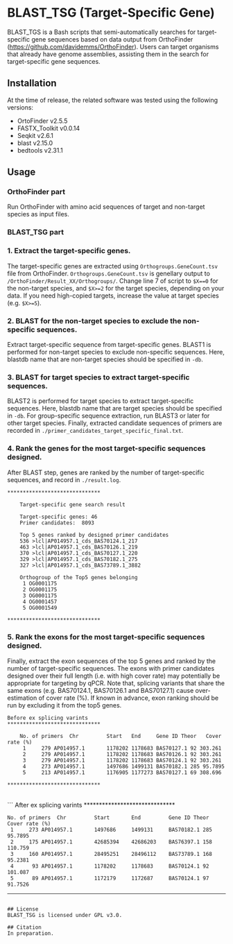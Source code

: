 # BLAST_TSG (Target-Specific Gene)
BLAST_TGS is a Bash scripts that semi-automatically searches for target-specific gene sequences based on data output from OrthoFinder (https://github.com/davidemms/OrthoFinder). Users can target organisms that already have genome assemblies, assisting them in the search for target-specific gene sequences.

## Installation
At the time of release, the related software was tested using the following versions:
<br>
* OrtoFinder v2.5.5
* FASTX_Toolkit v0.0.14
* Seqkit v2.6.1
* blast v2.15.0
* bedtools v2.31.1

## Usage
### OrthoFinder part
Run OrthoFinder with amino acid sequences of target and non-target species as input files.

### BLAST_TSG part
### 1. Extract the target-specific genes.
The target-specific genes are extracted using ```Orthogroups.GeneCount.tsv``` file from OrthoFinder. ```Orthogroups.GeneCount.tsv``` is genellary output to ```/OrthoFinder/Result_XX/Orthogroups/```. Change line 7 of script to ```$X==0``` for the non-target species, and ```$X>=2``` for the target species, depending on your data. If you need high-copied targets, increase the value at target species (e.g. ```$X>=5```).

### 2. BLAST for the non-target species to exclude the non-specific sequences.
Extract target-specific sequence from target-specific genes. BLAST1 is performed for non-target species to exclude non-specific sequences. Here, blastdb name that are non-target species should be specified in ```-db```.

### 3. BLAST for target species to extract target-specific sequences.
BLAST2 is performed for target species to extract target-specific sequences. Here, blastdb name that are target species should be specified in ```-db```. For group-specific sequence extraction, run BLAST3 or later for other target species. Finally, extracted candidate sequences of primers are recorded in ```./primer_candidates_target_specific_final.txt```.

### 4. Rank the genes for the most target-specific sequences designed.
After BLAST step, genes are ranked by the number of target-specific sequences, and record in ```./result.log```.
```
******************************

    Target-specific gene search result

    Target-specific genes: 46
    Primer candidates:  8093

    Top 5 genes ranked by designed primer candidates
    536 >lcl|AP014957.1_cds_BAS70124.1_217
    463 >lcl|AP014957.1_cds_BAS70126.1_219
    370 >lcl|AP014957.1_cds_BAS70127.1_220
    329 >lcl|AP014957.1_cds_BAS70182.1_275
    327 >lcl|AP014957.1_cds_BAS73789.1_3882

    Orthogroup of the Top5 genes belonging
     1 OG0001175
     2 OG0001175
     3 OG0001175
     4 OG0001457
     5 OG0001549

******************************
```

### 5. Rank the exons for the most target-specific sequences designed.
Finally, extract the exon sequences of the top 5 genes and ranked by the number of target-specific sequences. The exons with primer candidates designed over their full length (i.e. with high cover rate) may potentially be appropriate for targeting by qPCR. Note that, splicing variants that share the same exons (e.g. BAS70124.1, BAS70126.1 and BAS70127.1) cause over-estimation of cover rate (%). If known in advance, exon ranking should be run by excluding it from the top5 genes.
```
Before ex splicing varints
******************************

    No. of primers  Chr         Start   End     Gene ID Theor   Cover rate (%)
     1     279 AP014957.1       1178202 1178683 BAS70127.1 92 303.261
     2     279 AP014957.1       1178202 1178683 BAS70126.1 92 303.261
     3     279 AP014957.1       1178202 1178683 BAS70124.1 92 303.261
     4     273 AP014957.1       1497686 1499131 BAS70182.1 285 95.7895
     5     213 AP014957.1       1176905 1177273 BAS70127.1 69 308.696

******************************
```
<br>
```
After ex splicing varints
******************************

    No. of primers  Chr         Start       End         Gene ID Theor   Cover rate (%)
     1     273 AP014957.1       1497686     1499131     BAS70182.1 285 95.7895
     2     175 AP014957.1       42685394    42686203    BAS76397.1 158 110.759
     3     160 AP014957.1       28495251    28496112    BAS73789.1 168 95.2381
     4      93 AP014957.1       1178202     1178683     BAS70124.1 92  101.087
     5      89 AP014957.1       1172179     1172687     BAS70124.1 97  91.7526

******************************
```

## License
BLAST_TSG is licensed under GPL v3.0.

## Citation
In preparation.
